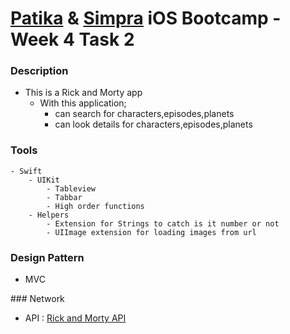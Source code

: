 # [Patika](https://www.patika.dev) & [Simpra](https://simprasuite.com.tr) iOS Bootcamp - Week 4 Task 2

 ### Description
- This is a Rick and Morty app
    - With this application;
        - can search for characters,episodes,planets
        - can look details for characters,episodes,planets

 ### Tools
    - Swift
        - UIKit
            - Tableview
            - Tabbar
            - High order functions
        - Helpers
            - Extension for Strings to catch is it number or not
            - UIImage extension for loading images from url

 ### Design Pattern
- MVC


 ### Network
- API : [Rick and Morty API](https://rickandmortyapi.com/)

